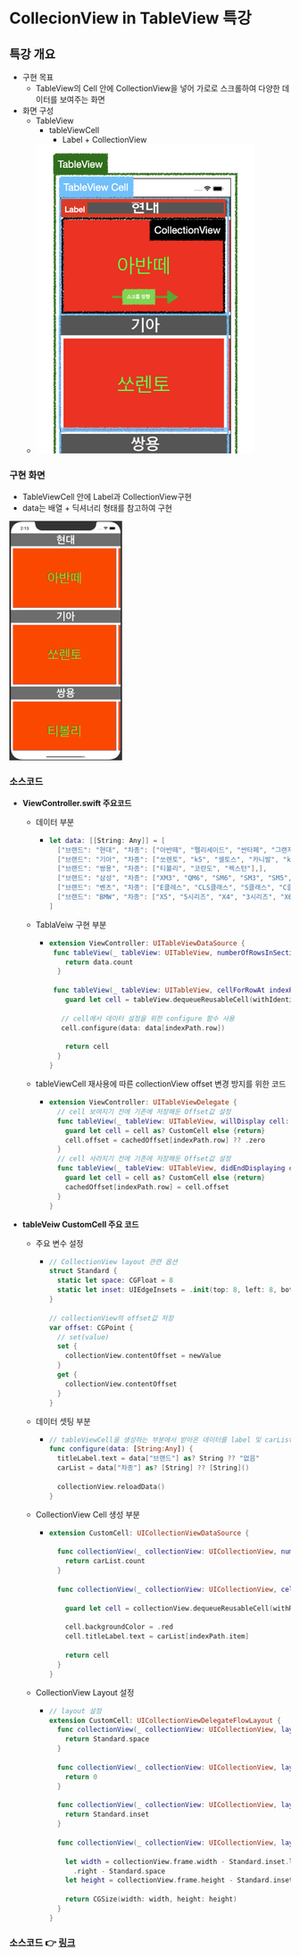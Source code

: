 # CollecionView in TableView 특강

## 특강 개요

- 구현 목표
  - TableView의 Cell 안에 CollectionView을 넣어 가로로 스크롤하여 다양한 데이터를 보여주는 화면
- 화면 구성
  - TableView
    - tableViewCell
      - Label + CollectionView
  - <img src="../image/200624/200625_Structure.png" alt="200625_Structure" style="zoom:60%;" />



### 구현 화면

- TableViewCell 안에 Label과 CollectionView구현
- data는 배열 + 딕셔너리 형태를 참고하여 구현

<img src="../image/200624/200625_CombinationTableView.gif" alt="200625_CombinationTableView" style="zoom:67%;" />



### 소스코드

- **ViewController.swift 주요코드**

  - 데이터 부분

    - ```swift
      let data: [[String: Any]] = [
        ["브랜드": "현대", "차종": ["아반떼", "펠리세이드", "싼타페", "그랜저", "투싼", "쏘나타"]],
        ["브랜드": "기아", "차종": ["쏘렌토", "k5", "셀토스", "카니발", "k3", "k9", "모하비"],],
        ["브랜드": "쌍용", "차종": ["티볼리", "코란도", "렉스턴"],],
        ["브랜드": "삼성", "차종": ["XM3", "QM6", "SM6", "SM3", "SM5", "SM&"],],
        ["브랜드": "벤츠", "차종": ["E클레스", "CLS클래스", "S클래스", "C클래스"],],
        ["브랜드": "BMW", "차종": ["X5", "5시리즈", "X4", "3시리즈", "X6", "X6 그란투리스모"]]
      ]
      ```

  - TablaVeiw 구현 부분

    - ```swift
      extension ViewController: UITableViewDataSource {
       func tableView(_ tableView: UITableView, numberOfRowsInSection section: Int) -> Int{
          return data.count
        }
      
       func tableView(_ tableView: UITableView, cellForRowAt indexPath: IndexPath) -> UITableViewCell {
          guard let cell = tableView.dequeueReusableCell(withIdentifier: CustomCell.identifier, for: indexPath) as? CustomCell else { fatalError() }
      
         // cell에서 데이터 설정을 위한 configure 함수 사용
         cell.configure(data: data[indexPath.row]) 
      
          return cell
        }
      }
      ```

  - tableViewCell 재사용에 따른 collectionView offset 변경 방지를 위한 코드

    - ```swift
      extension ViewController: UITableViewDelegate {	
      	// cell 보여지기 전에 기존에 저장해둔 Offset값 설정
        func tableView(_ tableView: UITableView, willDisplay cell: UITableViewCell, forRowAt indexPath: IndexPath) {
          guard let cell = cell as? CustomCell else {return}
          cell.offset = cachedOffset[indexPath.row] ?? .zero
        }
        // cell 사라지기 전에 기존에 저장해둔 Offset값 설정
        func tableView(_ tableView: UITableView, didEndDisplaying cell: UITableViewCell, forRowAt indexPath: IndexPath) {
          guard let cell = cell as? CustomCell else {return}
          cachedOffset[indexPath.row] = cell.offset
        }
      }
      ```

- **tableVeiw CustomCell 주요 코드**

  - 주요 변수 설정

    - ```swift
      // CollectionView layout 관련 옵션 
      struct Standard {
        static let space: CGFloat = 8
        static let inset: UIEdgeInsets = .init(top: 8, left: 8, bottom: 8, right: 8)
      }
      
      // collectionView의 offset값 저장
      var offset: CGPoint { 
        // set(value)
        set {
          collectionView.contentOffset = newValue
        }
        get {
          collectionView.contentOffset
        }
      }
      ```

  - 데이터 셋팅 부분 

    - ```swift
      // tableViewCell을 생성하는 부분에서 받아온 데이터를 label 및 carList함수에 저장
      func configure(data: [String:Any]) {
        titleLabel.text = data["브랜드"] as? String ?? "없음"
        carList = data["차종"] as? [String] ?? [String]()
      
        collectionView.reloadData()
      }
      ```

  - CollectionView Cell 생성 부분

    - ```swift
      extension CustomCell: UICollectionViewDataSource {
        
        func collectionView(_ collectionView: UICollectionView, numberOfItemsInSection section: Int) -> Int {
          return carList.count
        }
        
        func collectionView(_ collectionView: UICollectionView, cellForItemAt indexPath: IndexPath) -> UICollectionViewCell {
          
          guard let cell = collectionView.dequeueReusableCell(withReuseIdentifier: MyCellectionCell.identifier, for: indexPath) as? MyCellectionCell else { fatalError()}
          
          cell.backgroundColor = .red
          cell.titleLabel.text = carList[indexPath.item]
          
          return cell
        }
      }
      ```

  - CollectionView Layout 설정

    - ```swift
      // layout 설정
      extension CustomCell: UICollectionViewDelegateFlowLayout {  
        func collectionView(_ collectionView: UICollectionView, layout collectionViewLayout: UICollectionViewLayout, minimumLineSpacingForSectionAt section: Int) -> CGFloat {
          return Standard.space
        }
        
        func collectionView(_ collectionView: UICollectionView, layout collectionViewLayout: UICollectionViewLayout, minimumInteritemSpacingForSectionAt section: Int) -> CGFloat {
          return 0
        }
      
        func collectionView(_ collectionView: UICollectionView, layout collectionViewLayout: UICollectionViewLayout, insetForSectionAt section: Int) -> UIEdgeInsets {
          return Standard.inset
        }
        
        func collectionView(_ collectionView: UICollectionView, layout collectionViewLayout: UICollectionViewLayout, sizeForItemAt indexPath: IndexPath) -> CGSize {
          
          let width = collectionView.frame.width - Standard.inset.left - Standard.inset
            .right - Standard.space
          let height = collectionView.frame.height - Standard.inset.top - Standard.inset.bottom
          
          return CGSize(width: width, height: height)
        }
      }
      ```



### 소스코드 :point_right: [링크](../SourceCode/200624_CollecionView+TableView)

